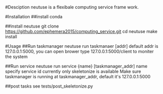 #Desciption
neutuse is a flexibale computing service frame work.

#Installation
##install conda

##install neutuse
git clone https://github.com/ephemera2015/computing_service.git
cd neutuse
make install

#Usage
##Run taskmanager
neutuse run taskmanaer [addr]
default addr is 127.0.0.1:5000, you can open brower type 127.0.0.1:5000/client to moniter the system

##Run service
neutuse run service {name} [taskmanager_addr]
name specify service id
currently only skeletonize is available
Make sure taskmanager is running at taskmanager_addr, default it's 127.0.0.1:5000

##post tasks
see tests/post_skeletonize.py

